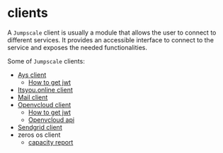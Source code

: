 # clients

A `Jumpscale` client is usually a module that allows the user to connect to different services. It provides an accessible interface to connect to the service and exposes the needed functionalities.

Some of `Jumpscale` clients:

- [Ays client](AYS_client.md)
  - [How to get jwt](JWT_for_AYS.md)
- [Itsyou.online client](IYO_client.md)
- [Mail client](mail.md)
- [Openvcloud client](OVC_client.md)
  - [How to get jwt](JWT_for_OVC.md)
  - [Openvcloud api](OVC_API.md)
- [Sendgrid client](SendGrid_client.md)
- zeros os client
  - [capacity report](capacityreport_from_zeroos.md)